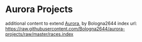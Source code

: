 # Aurora Projects
additional content to extend [Aurora](https://aurorabuilder.com/), by Bologna2644
index url: https://raw.githubusercontent.com/Bologna2644/aurora-projects/raw/master/races.index
